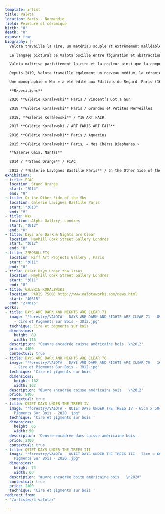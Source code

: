 ```yaml
---
template: artist
title: Valota
location: Paris - Normandie
field: Peinture et céramique
birth: "0"
death: "0"
expose: true
biography: |-
  Valota travaille la cire, un matériau souple et extrêmement malléable qu’il utilise comme un véritable virtuose. La cire offre toute sa délicatesse et sa transparence au toucher de la flamme de son chalumeau. Elle absorbe les couleurs, les transcende, elle est vivante et sensuelle. Avec la cire, la texture et les couleurs interagissent subtilement, invitant le peintre à observer et à choisir. C’est le secret de Valota, son privilège. Il procède comme un biologiste ou un alchimiste qui regarde la substance réagir, dans l’attente d’être surpris, de voir une réaction qui déterminera la forme de son travail.

  Le langage pictural de Valota oscille entre figuration et abstraction. Les tonalités sont obtenues avec des harmonies où la lumière joue avec l’obscurité. La matière lisse et épaisse de la couche picturale compose l’ossature du tableau. Cette façon de procéder rappelle le délicat travail des artistes de la Renaissance et de la technique de tempera à l’œuf, en glacis successifs. Les couleurs semblent donc conspirer dans des accords chromatiques remarquables.

  Valota maîtrise parfaitement la cire et la couleur ainsi que la composition, la libérant de toute l’influence optique habituelle de la peinture. C’est probablement ce qui fait l’originalité de son travail.

  Depuis 2019, Valota travaille également un nouveau médium, la céramique, qui lui ouvre de nouveaux horizons tant sur la forme que sur les couleurs.

  Une monographie « Wax » a été édité aux Editions du Regard, Paris (160 pages, 185 illustrations, bilingue Français – Anglais – Préface Henri-François Debailleux)

  **Expositions**

  2020 **Galérie Koralewski** Paris / Vincent’s Got a Gun

  2019 **Galérie Koralewski** Paris / Grandes et Petites Merveilles

  2018, **Galérie Koralewski** / YIA ART FAIR

  2017 **Galérie Koralewski / ART PARIS ART FAIR**

  2016 **Galérie Koralewski** Paris / Aquarius

  2015 **Galérie Koralewski** Paris, « Mes Chères Diaphanes »

  **Galérie Gaïa, Nantes**

  2014 / **Stand Orange** / FIAC

  2013 / **Galerie Lavignes Bastille Paris** / On the Other Side of the Sky
exhibitions:
- title: FIAC
  location: Stand Orange
  start: "2014"
  end: "0"
- title: On the Other Side of the Sky
  location: Galerie Lavignes Bastille Paris
  start: "2013"
  end: "0"
- title: Wax
  location: Alpha Gallery, Londres
  start: "2012"
  end: "0"
- title: Days are Dark & Nights are Clear
  location: Hayhill Cork Street Gallery Londres
  start: "2012"
  end: "0"
- title: ZEROBULLET$
  location: Riff Art Projects Gallery , Paris
  start: "2011"
  end: "0"
- title: Quiet Days Under the Trees
  location: Hayhill Cork Street Gallery Londres
  start: "2011"
  end: "0"
- title: GALERIE KORALEWSKI
  location: PARIS 75003 http://www.valotaworks.com/news.html
  start: "40615"
  end: "270615"
works:
- title: DAYS ARE DARK AND NIGHTS ARE CLEAR 71
  image: "/forestry/VALOTA - DAYS ARE DARK AND NIGHTS ARE CLEAR 71 - 89cm x 116cm
    - Cire et Pigments Sur Bois - 2012.jpg"
  technique: Cire et pigments sur bois
  dimensions:
    height: 89
    width: 116
  description: "Oeuvre encadrée caisse américaine bois  \n2012"
  price: 4000
  contextual: true
- title: DAYS ARE DARK AND NIGHTS ARE CLEAR 70
  image: "/forestry/VALOTA - DAYS ARE DARK AND NIGHTS ARE CLEAR 70 - 162cm x 162cm
    - Cire et Pigments Sur Bois - 2012.jpg"
  technique: 'Cire et pigments sur bois '
  dimensions:
    height: 162
    width: 162
  description: "Œuvre encadrée caisse américaine bois   \n2012"
  price: 8000
  contextual: true
- title: QUIET DAYS UNDER THE TREES IV
  image: "/forestry/VALOTA - QUIET DAYS UNDER THE TREES IV - 65cm x 50cm - Cire et
    Pigments Sur Bois - 2020 .jpg"
  technique: 'Cire et pigments sur bois '
  dimensions:
    height: 65
    width: 50
  description: 'Oeuvre encadrée dans caisse américaine bois '
  price: 2200
  contextual: true
- title: QUIET DAYS UNDER THE TREES III
  image: "/forestry/VALOTA - QUIET DAYS UNDER THE TREES III - 73cm x 60cm - Cire et
    Pigments Sur Bois - 2020 .jpg"
  dimensions:
    height: 73
    width: 60
  description: "œuvre encadrée boite américaine bois   \n2020"
  contextual: true
  price: 2800
  technique: 'Cire et pigments sur bois '
redirect_from:
- "/artistes/4-valota/"

---
```

